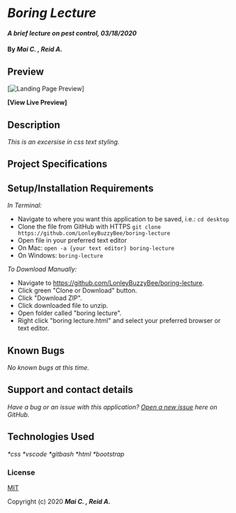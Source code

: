 # _Boring Lecture_

#### _A brief lecture on pest control, 03/18/2020_

#### By _**Mai C. , Reid A.**_


## Preview

[![Landing Page Preview](url-for-img)]

**[View Live Preview]**

## Description

_This is an excersise in css text styling._

## Project Specifications



## Setup/Installation Requirements

_In Terminal:_

* Navigate to where you want this application to be saved, i.e.:
```cd desktop```
* Clone the file from GitHub with HTTPS
```git clone https://github.com/LonleyBuzzyBee/boring-lecture```
* Open file in your preferred text editor
* On Mac: ```open -a {your text editor} boring-lecture```
* On Windows: ```boring-lecture```

_To Download Manually:_

* Navigate to https://github.com/LonleyBuzzyBee/boring-lecture.
* Click green "Clone or Download" button.
* Click "Download ZIP".
* Click downloaded file to unzip.
* Open folder called "boring lecture".
* Right click "boring lecture.html" and select your preferred browser or text editor.

## Known Bugs

_No known bugs at this time._

## Support and contact details

_Have a bug or an issue with this application? [Open a new issue](https://github.com/LonleyBuzzyBee/boring-lecture/issues/{repo-name}/issues) here on GitHub._

## Technologies Used

_*css_
_*vscode_
_*gitbash_
_*html_
_*bootstrap_

### License

[MIT](https://choosealicense.com/licenses/mit/)

Copyright (c) 2020 **_Mai C. , Reid A._**